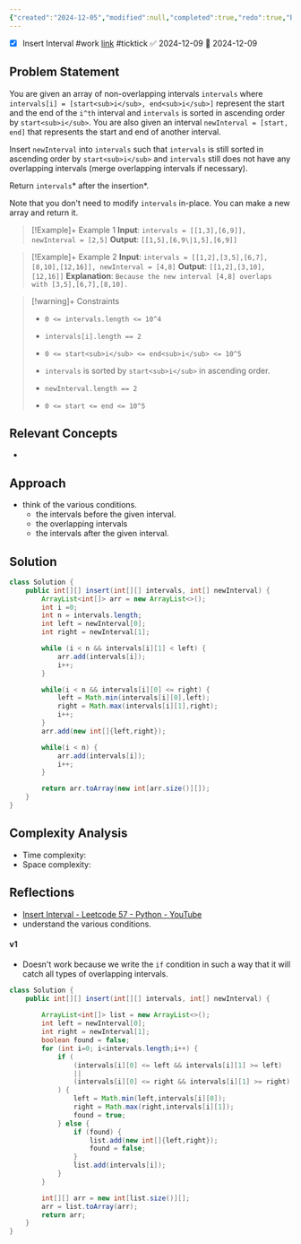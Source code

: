 ```yaml
---
{"created":"2024-12-05","modified":null,"completed":true,"redo":true,"Best solution":false,"Description":null,"leetcode-index":57,"link":"https://leetcode.com/problems/insert-interval","difficulty":"Medium","tags":["leetcode/array","programming/practice","leetcode/interval"],"dg-publish":true,"permalink":"/study/dsa/leetcode/medium/57-insert-interval/","dgPassFrontmatter":true}
---
```



- [x] Insert Interval #work  [link](https://ticktick.com/webapp/#p/674f4562ebbe1a00000002b9/tasks/6756f970d37fb12dbcae1d20) #ticktick   ✅ 2024-12-09 📅 2024-12-09

## Problem Statement
You are given an array of non-overlapping intervals `intervals` where `intervals[i] = [start<sub>i</sub>, end<sub>i</sub>]` represent the start and the end of the `i^th` interval and `intervals` is sorted in ascending order by `start<sub>i</sub>`. You are also given an interval `newInterval = [start, end]` that represents the start and end of another interval.

Insert `newInterval` into `intervals` such that `intervals` is still sorted in ascending order by `start<sub>i</sub>` and `intervals` still does not have any overlapping intervals (merge overlapping intervals if necessary).

Return `intervals`* after the insertion*.

Note that you don't need to modify `intervals` in-place. You can make a new array and return it.

 

>[!Example]+ Example 1
>**Input**: `intervals = [[1,3],[6,9]], newInterval = [2,5]`
>**Output**: `[[1,5],[6,9\|1,5],[6,9]]
`

>[!Example]+ Example 2
>**Input**: `intervals = [[1,2],[3,5],[6,7],[8,10],[12,16]], newInterval = [4,8]`
>**Output**: `[[1,2],[3,10],[12,16]]`
>**Explanation**: `Because the new interval [4,8] overlaps with [3,5],[6,7],[8,10].
>`

>[!warning]+ Constraints
>- `0 <= intervals.length <= 10^4`
>
>- `intervals[i].length == 2`
>
>- `0 <= start<sub>i</sub> <= end<sub>i</sub> <= 10^5`
>
>- `intervals` is sorted by `start<sub>i</sub>` in ascending order.
>
>- `newInterval.length == 2`
>
>- `0 <= start <= end <= 10^5`

## Relevant Concepts
- 

## Approach
- think of the various conditions.
	- the intervals before the given interval.
	- the overlapping intervals
	- the intervals after the given interval. 
## Solution
```Java
class Solution {
    public int[][] insert(int[][] intervals, int[] newInterval) {
        ArrayList<int[]> arr = new ArrayList<>(); 
        int i =0;
        int n = intervals.length;
        int left = newInterval[0];
        int right = newInterval[1];

        while (i < n && intervals[i][1] < left) {
            arr.add(intervals[i]);
            i++;
        }

        while(i < n && intervals[i][0] <= right) {
            left = Math.min(intervals[i][0],left);
            right = Math.max(intervals[i][1],right);
            i++;
        }
        arr.add(new int[]{left,right});

        while(i < n) {
            arr.add(intervals[i]);
            i++;
        }

        return arr.toArray(new int[arr.size()][]);
    }
}
```

## Complexity Analysis
- Time complexity: 
- Space complexity: 

## Reflections
- [Insert Interval - Leetcode 57 - Python - YouTube](https://www.youtube.com/watch?v=A8NUOmlwOlM)
- understand the various conditions.

#### v1
- Doesn't work because we write the `if` condition in such a way that it will catch all types of overlapping intervals.
```java
class Solution {
    public int[][] insert(int[][] intervals, int[] newInterval) {
        
        ArrayList<int[]> list = new ArrayList<>();
        int left = newInterval[0];
        int right = newInterval[1];
        boolean found = false;
        for (int i=0; i<intervals.length;i++) {
            if (
                (intervals[i][0] <= left && intervals[i][1] >= left)
                ||
                (intervals[i][0] <= right && intervals[i][1] >= right)
            ) {
                left = Math.min(left,intervals[i][0]);
                right = Math.max(right,intervals[i][1]);
                found = true;
            } else {
                if (found) {
                    list.add(new int[]{left,right});
                    found = false;
                }
                list.add(intervals[i]);
            }
        }

        int[][] arr = new int[list.size()][];
        arr = list.toArray(arr);
        return arr;
    }
}
```